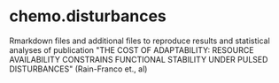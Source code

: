 # chemo.disturbances
  Rmarkdown files and additional files to reproduce results and statistical analyses of publication "THE COST OF ADAPTABILITY: RESOURCE AVAILABILITY CONSTRAINS FUNCTIONAL STABILITY UNDER PULSED DISTURBANCES" (Rain-Franco et., al)
